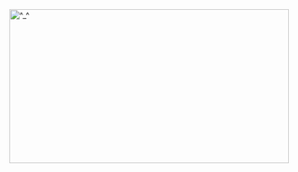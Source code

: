 <img src="https://media.tenor.com/zC938aPTcC0AAAAC/aesthetic.gif" alt="^_^" style="width:498px;height:275px;">

